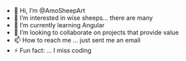 - 👋 Hi, I’m @AmoSheepArt
- 👀 I’m interested in wise sheeps... there are many
- 🌱 I’m currently learning Angular
- 💞️ I’m looking to collaborate on projects that provide value
- 📫 How to reach me ... just sent me an email
- ⚡ Fun fact: ... I miss coding

<!---
AmoSheepArt/AmoSheepArt is a ✨ special ✨ repository because its `README.md` (this file) appears on your GitHub profile.
You can click the Preview link to take a look at your changes.
--->
